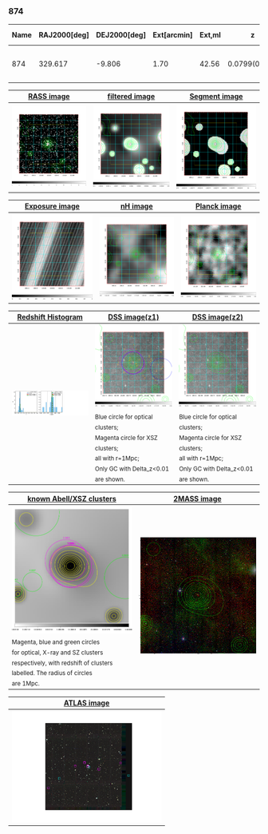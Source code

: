 <div STYLE="page-break-after: always;"></div>

### 874

|Name|RAJ2000[deg]|DEJ2000[deg] |Ext[arcmin]| Ext,ml | z | z_src| C|GC(XSZ,Delta_z<0.01)| GC(OPT,Delta_z<0.01)|GC| R_sig[arcmin] | R500[arcmin] | R500[Mpc]| CRsig[c/s] | CR500[c/s] |L500[1E44 erg/s]|F500[1E-12 erg/s/cm^2]| M500[1E14 Msun]|Tx[keV]|Cnt_sig|Beta|Rc[arcmin]|Comment|Alias|
|---|---|---|---|---|---|------|---|--------|---------|----------|---|---|---|---|---|---|---|---|---|---|---|---|---|---|
|874| 329.617| -9.806| 1.70| 42.56| 0.0799(0.006)| z1, z_xsz| B| L03, MCXC, XB| A| A, L03, MCXC, XB| 7.338| 9.784| 0.885| 0.270(0.044)| 0.286(0.047)| 0.819(0.067)| 5.198(0.425)| 2.13(0.09)| 3.50(0.09)| 82.4| 0.899(-0.108+0.072)| 3.830(-0.639+0.472)| -| k158|

|[RASS image](../image/874/874_img.pdf)|[filtered image](../image/874/874_fil.pdf)|[Segment image](../image/874/874_seg.pdf)|
|-------------------|--------------------|-------------------|
| <img src="../image/874/874_img.png" width="300">  | <img src="../image/874/874_fil.png" width="300">   | <img src="../image/874/874_seg.png" width="300">  |

|[Exposure image](../image/874/874_mex.pdf)| [nH image](../image/874/874_nh.pdf)| [Planck image](../image/874/874_p.pdf)|
|-------------------|--------------------|-------------------|
|<img src="../image/874/874_mex.png" width="300">   | <img src="../image/874/874_nh.png" width="300">    | <img src="../image/874/874_p.png" width="300"> |

|[Redshift Histogram](../image/874/874_zg.pdf) | [DSS image(z1)](../image/874/874_dss_z1.pdf)      |  [DSS image(z2)](../image/874/874_dss_z2.pdf)    |
|-------------------|--------------------|-------------------|
|<img src="../image/874/874_zg.png" width="300"> |<img src="../image/874/874_dss_z1.png" width="300"> <sub><br>Blue circle for optical clusters; <br>Magenta circle for XSZ clusters; <br>all with r=1Mpc; <br>Only GC with Delta_z<0.01 are shown. </sub>| <img src="../image/874/874_dss_z2.png" width="300"><sub><br>Blue circle for optical clusters; <br>Magenta circle for XSZ clusters; <br>all with r=1Mpc; <br>Only GC with Delta_z<0.01 are shown. </sub> |

|[known Abell/XSZ clusters](../image/874/874_gc.pdf) | [2MASS image](../image/874/874_2mass.pdf)      |
|-------------------|-------------------|
|<img src=../image/874/874_gc.png width="300"> <br><sub>Magenta, blue and green circles <br>for optical, X-ray and SZ clusters <br>respectively, with redshift of clusters <br>labelled. The radius of circles <br>are 1Mpc.</sub>|<img src="../image/874/874_2mass.png" width="300">  |

|[ATLAS image](../image/874/874_s.pdf)        |
|-------------------|
| <img src="../image/874/874_s.pdf" width="300">  |
